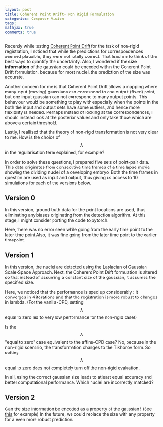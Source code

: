 ```yaml
---
layout: post
title: Coherent Point Drift- Non Rigid Formulation
categories: Computer Vision
tags:
mathjax: true
comments: true
---
```

 
Recently while testing [Coherent Point Drift](https://arxiv.org/pdf/0905.2635.pdf) for the task of non-rigid registration, I noticed that while the predictions for correspondences seemed plausible, they were not totally correct. That lead me to think of the best ways to quantify the uncertainty. Also, I wondered if the **size information** of the gaussian could be encoded within the Coherent Point Drift formulation, because for most nuclei, the prediction of the size was accurate.

Another concern for me is that Coherent Point Drift allows a mapping where many input (moving) gaussians can correspond to one output (fixed) point, but one input gaussian can not correspond to many output points. This behaviour would be something to play with especially when the points in the both the input and output sets have some outliers, and hence more flexibility is needed. Perhaps instead of looking at the correspondences, I should instead look at the posterior values and only take those which are above a certain threshold. 

Lastly, I reallised that the theory of non-rigid transformation is not very clear to me. How is the choice of  $$\lambda$$ in the regularisation term explained, for example?

In order to solve these questions, I prepared five sets of point-pair data. This data originates from consecutive time frames of a time lapse movie showing the dividing nuclei of a developing embryo. Both the time frames in question are used as input and output, thus giving us access to 10 simulations for each of the versions below. 

## Version 0

In this version, ground truth data for the point locations are used, thus eliminating any biases originating from the detection algorithm. At this stage, I might consider porting the code to pytorch.

Here, there was no error seen while going from the early time point to the later time point.Also, it was fine going from the later time point to the earlier timepoint.


## Version 1

In this version, the nuclei are detected using the Laplacian of Gaussian Scale-Space Approach. Next, the Coherent Point Drift formulation is altered so that instead of assuming a constant size of the gaussian, it assumes the specified size.

Here, we noticed that the performance is sped up considerably : it converges in 4 iterations and that the registration is more robust to changes in lambda. (For the vanilla-CPD, setting $$\lambda$$ equal to zero led to very low performance for the non-rigid case!)

Is the $$\lambda$$ "equal to zero" case equivalent to the affine-CPD case? No, because in the non-rigid scenario, the transformation changes to the Tikhonov form. So setting $$\lambda$$ equal to zero does not completely turn off the non-rigid evaluation. 

In all, using the correct gaussian size leads to atleast equal accuracy and better computational performance. Which nuclei are incorrectly matched?

## Version 2

Can the size information be encoded as a property of the gaussian? (See [this](https://arxiv.org/pdf/1802.01516.pdf) for example) In the future, we could replace the size with any property for a even more robust prediction.




 


 






 

